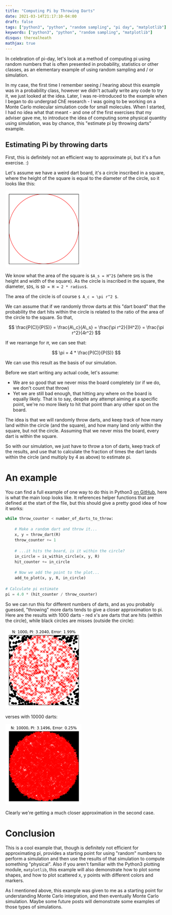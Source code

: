 ```yaml
---
title: "Computing Pi by Throwing Darts"
date: 2021-03-14T21:17:10-04:00
draft: false
tags: ["python3", "python", "random sampling", "pi day", "matplotlib"]
keywords: ["python3", "python", "random sampling", "matplotlib"]
disqus: therealheath
mathjax: true
---
```

In celebration of pi-day, let's look at a method of computing pi using
random numbers that is often presented in probability, statistics or other classes, as
an elementary example of using random sampling and / or simulation. 

In my case, the first time I remember seeing / hearing about this example was in
a probability class, however we didn't actually write any code to try it, we
just looked at the idea. Later, I was re-introduced to the example when I began to do
undergrad ChE research - I was going to be working on a Monte Carlo molecular
simulation code for small molecules. When I started, I had no idea what that
meant - and one of the first exercises that my adviser gave me, to introduce the
idea of computing some physical quantity using simulation, was by chance, this
"estimate pi by throwing darts" example.

## Estimating Pi by throwing darts

First, this is definitely not an efficient way to approximate pi, but it's a fun
exercise. :) 

Let's assume we have a weird dart board, it's a circle inscribed in a square,
where the height of the square is equal to the diameter of the circle, so it
looks like this:

![Square with circle inscribed](/pi/pi_0_darts.png)

We know what the area of the square is `$A_s = H^2$` (where `$H$` is the height
and width of the square). As the circle is inscribed in the square, the
diameter, `$D$`, is `$D = H = 2 * radius$`. 

The area of the circle is of course `$ A_c = \pi r^2 $`.

We can assume that if we randomly throw darts at this "dart board" that the
probability the dart hits within the circle is related to the ratio of the area
of the circle to the square. So that,

$$ \frac{P(C)}{P(S)} = \frac{A\_c}{A\_s} = \frac{\pi r^2}{(H^2)} = \frac{\pi r^2}{4r^2} $$

If we rearrange for $\pi$, we can see that: 

$$ \pi = 4 * \frac{P(C)}{P(S)} $$

We can use this result as the basis of our simulation.

Before we start writing any actual code, let's assume:
 - We are so good that we never miss the board completely (or if we do, we don't
   count that throw)
 - Yet we are still bad enough, that hitting any where on the board is equally
   likely. That is to say, despite any attempt aiming at a specific point, we're
   no more likely to hit that point than any other spot on the board.

The idea is that we will randomly throw darts, and keep track of how many land
within the circle (and the square), and how many land only within the square,
but not the circle. Assuming that we never miss the board, every dart is within
the square.

So with our simulation, we just have to throw a ton of darts, keep track of the
results, and use that to calculate the fraction of times the dart lands within
the circle (and multiply by 4 as above) to estimate pi.

# An example
You can find a full example of one way to do this in Python3 [on GitHub](https://github.com/heathhenley/heathhenley.github.io/blob/main/static/examples/Estimating%20PI%20by%20throwing%20darts.ipynb), here
is what the main loop looks like. It references helper functions that are
defined at the start of the file, but this should give a pretty good idea of how
it works:

```python
while throw_counter < number_of_darts_to_throw:
        
    # Make a random dart and throw it...
    x, y = throw_dart(R)
    throw_counter += 1
        
    # ...it hits the board, is it within the circle?
    in_circle = is_within_circle(x, y, R)
    hit_counter += in_circle
        
    # Now we add the point to the plot...
    add_to_plot(x, y, R, in_circle)

# Calculate pi estimate    
pi = 4.0 * (hit_counter / throw_counter)
```

So we can run this for different numbers of darts, and as you probably guessed,
"throwing" more darts tends to give a closer approximation to pi. Here are the
results with 1000 darts - red x's are darts that are hits (within the circle),
while black circles are misses (outside the circle):

![1000 Darts](/pi/pi_1000_darts.png)

verses with 10000 darts:

![10000 Darts](/pi/pi_10000_darts.png)

Clearly we're getting a much closer approximation in
the second case. 

# Conclusion
This is a cool example that, though is definitely not efficient for
approximating pi, provides a starting point for using "random" numbers to
perform a simulation and then use the results of that simulation to compute
something "physical". Also if you aren't familiar with the Python3 plotting
module, `matplotlib`, this example will also demonstrate how to plot some
shapes, and how to plot scattered x, y points with different colors and markers.

As I mentioned above, this example was given to me as a starting point for
understanding Monte Carlo integration, and then eventually Monte Carlo
simulation. Maybe some future posts will demonstrate some examples of those
types of simulations. 
